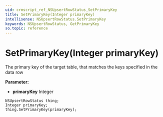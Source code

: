```yaml
---
uid: crmscript_ref_NSUpsertRowStatus_SetPrimaryKey
title: SetPrimaryKey(Integer primaryKey)
intellisense: NSUpsertRowStatus.SetPrimaryKey
keywords: NSUpsertRowStatus, GetPrimaryKey
so.topic: reference
---
```


# SetPrimaryKey(Integer primaryKey)

The primary key of the target table, that matches the keys specified in the data row

**Parameter:** 
* **primaryKey** Integer

```crmscript
NSUpsertRowStatus thing;
Integer primaryKey;
thing.SetPrimaryKey(primaryKey);
```


